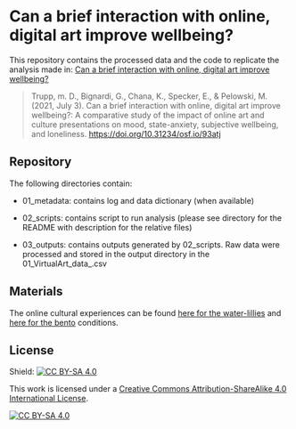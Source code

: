 # Can a brief interaction with online, digital art improve wellbeing?

This repository contains the processed data and the code to replicate the analysis made in: [Can a brief interaction with online, digital art improve wellbeing?](https://psyarxiv.com/93atj/)
 
> Trupp, m. D., Bignardi, G., Chana, K., Specker, E., & Pelowski, M. (2021, July 3). Can a brief interaction with online, digital art improve wellbeing?: A comparative study of the impact of online art and culture presentations on mood, state-anxiety, subjective wellbeing, and loneliness. https://doi.org/10.31234/osf.io/93atj

## Repository

The following directories contain:

* 01_metadata: contains log and data dictionary (when available)

* 02_scripts: contains script to run analysis (please see directory for the README with description for the relative files)

* 03_outputs: contains outputs generated by 02_scripts. Raw data were processed and stored in the output directory in the 01_VirtualArt_data_.csv

## Materials

The online cultural experiences can be found [here for the water-lillies](https://artsandculture.google.com/story/monet-the-water-lily-pond/WgIS72lKcegxJQ) and [here for the bento](https://artsandculture.google.com/story/vAVBze4XARcz7g) conditions.

## License

Shield: [![CC BY-SA 4.0][cc-by-sa-shield]][cc-by-sa]

This work is licensed under a
[Creative Commons Attribution-ShareAlike 4.0 International License][cc-by-sa].

[![CC BY-SA 4.0][cc-by-sa-image]][cc-by-sa]

[cc-by-sa]: http://creativecommons.org/licenses/by-sa/4.0/
[cc-by-sa-image]: https://licensebuttons.net/l/by-sa/4.0/88x31.png
[cc-by-sa-shield]: https://img.shields.io/badge/License-CC%20BY--SA%204.0-lightgrey.svg
